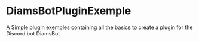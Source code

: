 # DiamsBotPluginExemple
A Simple plugin exemples containing all the basics to create a plugin for the Discord bot DiamsBot
